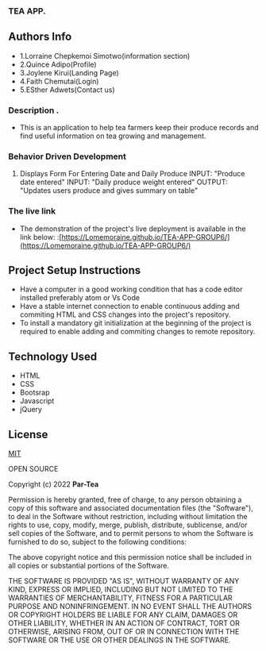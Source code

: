 ### TEA APP.
## Authors Info
* 1.Lorraine Chepkemoi Simotwo(information section)
* 2.Quince Adipo(Profile)
* 3.Joylene Kirui(Landing Page)
* 4.Faith Chemutai(Login)
* 5.ESther Adwets(Contact us)

### Description .
* This is an application to help tea farmers keep their produce records and find useful information on tea growing and management.
### Behavior Driven Development
1. Displays Form For Entering Date and Daily Produce
INPUT: "Produce date entered"
INPUT: "Daily produce weight entered"
OUTPUT: "Updates users produce and gives summary on table"

### The live link
* The demonstration of the project's live deployment is available in the link below:
 :[https://Lomemoraine.github.io/TEA-APP-GROUP6/](https://Lomemoraine.github.io/TEA-APP-GROUP6/)
## Project Setup Instructions
* Have a computer in a good working  condition that has a code editor installed preferably atom or Vs Code
* Have a stable internet connection to enable continuous adding and commiting HTML and CSS changes into the project's repository. 
* To install a mandatory git initialization at the beginning of the project is required to enable adding and commiting changes to remote repository.
## Technology Used
* HTML 
* CSS
* Bootsrap
* Javascript
* jQuery
## License
[MIT](https://choosealicense.com/licenses/mit/)


OPEN SOURCE

Copyright (c) 2022 **Par-Tea**

Permission is hereby granted, free of charge, to any person obtaining a copy
of this software and associated documentation files (the "Software"), to deal
in the Software without restriction, including without limitation the rights
to use, copy, modify, merge, publish, distribute, sublicense, and/or sell
copies of the Software, and to permit persons to whom the Software is
furnished to do so, subject to the following conditions:

The above copyright notice and this permission notice shall be included in all
copies or substantial portions of the Software.

THE SOFTWARE IS PROVIDED "AS IS", WITHOUT WARRANTY OF ANY KIND, EXPRESS OR
IMPLIED, INCLUDING BUT NOT LIMITED TO THE WARRANTIES OF MERCHANTABILITY,
FITNESS FOR A PARTICULAR PURPOSE AND NONINFRINGEMENT. IN NO EVENT SHALL THE
AUTHORS OR COPYRIGHT HOLDERS BE LIABLE FOR ANY CLAIM, DAMAGES OR OTHER
LIABILITY, WHETHER IN AN ACTION OF CONTRACT, TORT OR OTHERWISE, ARISING FROM,
OUT OF OR IN CONNECTION WITH THE SOFTWARE OR THE USE OR OTHER DEALINGS IN THE
SOFTWARE.